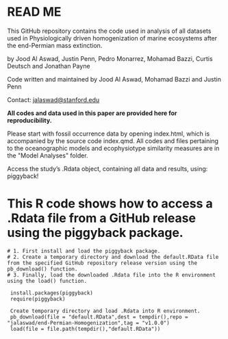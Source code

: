 # READ ME

This GitHub repository contains the code used in analysis of all datasets used in Physiologically driven homogenization of marine ecosystems after the end-Permian mass extinction.

by Jood Al Aswad, Justin Penn, Pedro Monarrez, Mohamad Bazzi, Curtis Deutsch and Jonathan Payne

Code written and maintained by Jood Al Aswad, Mohamad Bazzi and Justin Penn

Contact: jalaswad@stanford.edu

**All codes and data used in this paper are provided here for reproducibility.**

Please start with fossil occurrence data by opening index.html, which is accompanied by the source code index.qmd. All codes and files pertaining to the oceanographic models and ecophysiotype similarity measures are in the "Model Analyses" folder.

Access the study’s .Rdata object, containing all data and results, using: piggyback!

# This R code shows how to access a .Rdata file from a GitHub release using the piggyback package.
```
# 1. First install and load the piggyback package.
# 2. Create a temporary directory and download the default.RData file from the specified GitHub repository release version using the pb_download() function.
# 3. Finally, load the downloaded .Rdata file into the R environment using the load() function.

 install.packages(piggyback)
 require(piggyback)

 Create temporary directory and load .Rdata into R environment.
 pb_download(file = "default.RData",dest = tempdir(),repo = "jalaswad/end-Permian-Homogenization",tag = "v1.0.0")
 load(file = file.path(tempdir(),"default.RData"))

```

